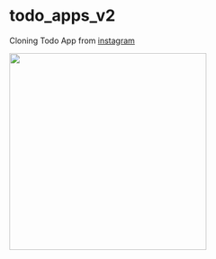 # todo_apps_v2

Cloning Todo App from [instagram](https://www.instagram.com/tv/CM4RJsID_R6/?igshid=1j4tr9hc4heyu)

<img src="https://user-images.githubusercontent.com/45083522/112918692-7150fe80-9140-11eb-9cc5-fceabd8ed47e.gif" width=350 />
